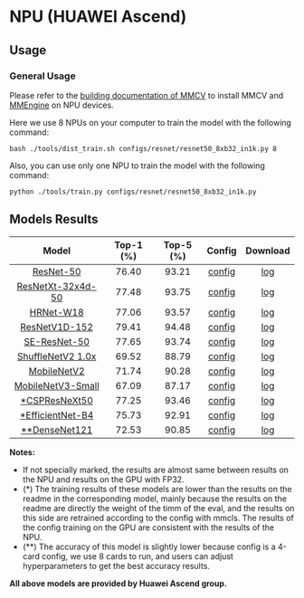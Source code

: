 # NPU (HUAWEI Ascend)

## Usage

### General Usage

Please refer to the [building documentation of MMCV](https://onedl-mmcv.readthedocs.io/en/latest/get_started/build.html#build-mmcv-full-on-ascend-npu-machine) to install MMCV and [MMEngine](https://onedl-mmengine.readthedocs.io/en/latest/get_started/installation.html#build-from-source) on NPU devices.

Here we use 8 NPUs on your computer to train the model with the following command:

```shell
bash ./tools/dist_train.sh configs/resnet/resnet50_8xb32_in1k.py 8
```

Also, you can use only one NPU to train the model with the following command:

```shell
python ./tools/train.py configs/resnet/resnet50_8xb32_in1k.py
```

## Models Results

|                            Model                            | Top-1 (%) | Top-5 (%) |                            Config                            |                            Download                             |
| :---------------------------------------------------------: | :-------: | :-------: | :----------------------------------------------------------: | :-------------------------------------------------------------: |
| [ResNet-50](https://github.com/open-mmlab/mmclassification/blob/1.x/configs/resnet/README.md) |   76.40   |   93.21   | [config](https://github.com/open-mmlab/mmclassification/blob/1.x/configs/resnet/resnet50_8xb32_in1k.py) | [log](https://pub-ed9ed750ddcc469da251e2d1a2cea382.r2.dev/mmclassification/v1/device/npu/resnet50_8xb32_in1k.log) |
| [ResNetXt-32x4d-50](https://github.com/open-mmlab/mmclassification/blob/1.x/configs/resnext/README.md) |   77.48   |   93.75   | [config](https://github.com/open-mmlab/mmclassification/blob/1.x/configs/resnext/resnext50-32x4d_8xb32_in1k.py) | [log](https://pub-ed9ed750ddcc469da251e2d1a2cea382.r2.dev/mmclassification/v1/device/npu/resnext50-32x4d_8xb32_in1k.log) |
| [HRNet-W18](https://github.com/open-mmlab/mmclassification/blob/master/configs/hrnet/README.md) |   77.06   |   93.57   | [config](https://github.com/open-mmlab/mmclassification/blob/1.x/configs/hrnet/hrnet-w18_4xb32_in1k.py) | [log](https://pub-ed9ed750ddcc469da251e2d1a2cea382.r2.dev/mmclassification/v1/device/npu/hrnet-w18_4xb32_in1k.log) |
| [ResNetV1D-152](https://github.com/open-mmlab/mmclassification/blob/1.x/configs/resnet/README.md) |   79.41   |   94.48   | [config](https://github.com/open-mmlab/mmclassification/blob/1.x/configs/resnet/resnetv1d152_8xb32_in1k.py) | [log](https://pub-ed9ed750ddcc469da251e2d1a2cea382.r2.dev/mmclassification/v1/device/npu/resnetv1d152_8xb32_in1k.log) |
| [SE-ResNet-50](https://github.com/open-mmlab/mmclassification/blob/1.x/configs/seresnet/README.md) |   77.65   |   93.74   | [config](https://github.com/open-mmlab/mmclassification/blob/1.x/configs/seresnet/seresnet50_8xb32_in1k.py) | [log](https://pub-ed9ed750ddcc469da251e2d1a2cea382.r2.dev/mmclassification/v1/device/npu/seresnet50_8xb32_in1k.log) |
| [ShuffleNetV2 1.0x](https://github.com/open-mmlab/mmclassification/blob/1.x/configs/shufflenet_v2/README.md) |   69.52   |   88.79   | [config](https://github.com/open-mmlab/mmclassification/blob/1.x/configs/shufflenet_v2/shufflenet-v2-1x_16xb64_in1k.py) | [log](https://pub-ed9ed750ddcc469da251e2d1a2cea382.r2.dev/mmclassification/v1/device/npu/shufflenet-v2-1x_16xb64_in1k.log) |
| [MobileNetV2](https://github.com/open-mmlab/mmclassification/tree/1.x/configs/mobilenet_v2) |   71.74   |   90.28   | [config](https://github.com/open-mmlab/mmclassification/blob/1.x/configs/mobilenet_v2/mobilenet-v2_8xb32_in1k.py) | [log](https://pub-ed9ed750ddcc469da251e2d1a2cea382.r2.dev/mmclassification/v1/device/npu/mobilenet-v2_8xb32_in1k.log) |
| [MobileNetV3-Small](https://github.com/open-mmlab/mmclassification/blob/1.x/configs/mobilenet_v3/README.md) |   67.09   |   87.17   | [config](https://github.com/open-mmlab/mmclassification/blob/1.x/configs/mobilenet_v3/mobilenet-v3-small_8xb128_in1k.py) | [log](https://pub-ed9ed750ddcc469da251e2d1a2cea382.r2.dev/mmclassification/v1/device/npu/mobilenet-v3-small.log) |
| [\*CSPResNeXt50](https://github.com/open-mmlab/mmclassification/blob/1.x/configs/cspnet/README.md) |   77.25   |   93.46   | [config](https://github.com/open-mmlab/mmclassification/blob/1.x/configs/cspnet/cspresnext50_8xb32_in1k.py) | [log](https://pub-ed9ed750ddcc469da251e2d1a2cea382.r2.dev/mmclassification/v1/device/npu/cspresnext50_8xb32_in1k.log) |
| [\*EfficientNet-B4](https://github.com/open-mmlab/mmclassification/blob/1.x/configs/efficientnet/README.md) |   75.73   |   92.91   | [config](https://github.com/open-mmlab/mmclassification/blob/1.x/configs/efficientnet/efficientnet-b4_8xb32_in1k.py) | [log](https://pub-ed9ed750ddcc469da251e2d1a2cea382.r2.dev/mmclassification/v1/device/npu/efficientnet-b4_8xb32_in1k.log) |
| [\*\*DenseNet121](https://github.com/open-mmlab/mmclassification/blob/1.x/configs/densenet/README.md) |   72.53   |   90.85   | [config](https://github.com/open-mmlab/mmclassification/blob/1.x/configs/densenet/densenet121_4xb256_in1k.py) | [log](https://pub-ed9ed750ddcc469da251e2d1a2cea382.r2.dev/mmclassification/v1/device/npu/densenet121_4xb256_in1k.log) |

**Notes:**

- If not specially marked, the results are almost same between results on the NPU and results on the GPU with FP32.
- (\*) The training results of these models are lower than the results on the readme in the corresponding model, mainly
  because the results on the readme are directly the weight of the timm of the eval, and the results on this side are
  retrained according to the config with mmcls. The results of the config training on the GPU are consistent with the
  results of the NPU.
- (\*\*) The accuracy of this model is slightly lower because config is a 4-card config, we use 8 cards to run, and users
  can adjust hyperparameters to get the best accuracy results.

**All above models are provided by Huawei Ascend group.**
